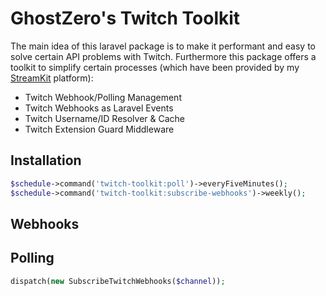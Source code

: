 # GhostZero's Twitch Toolkit

The main idea of this laravel package is to make it performant and easy to solve certain API problems with Twitch. Furthermore this package offers a toolkit to simplify certain processes (which have been provided by my [StreamKit](https://streamkit.gg/) platform):

* Twitch Webhook/Polling Management
* Twitch Webhooks as Laravel Events
* Twitch Username/ID Resolver & Cache
* Twitch Extension Guard Middleware

## Installation

```php
$schedule->command('twitch-toolkit:poll')->everyFiveMinutes();
$schedule->command('twitch-toolkit:subscribe-webhooks')->weekly();
```

## Webhooks

## Polling

```php
dispatch(new SubscribeTwitchWebhooks($channel));
```